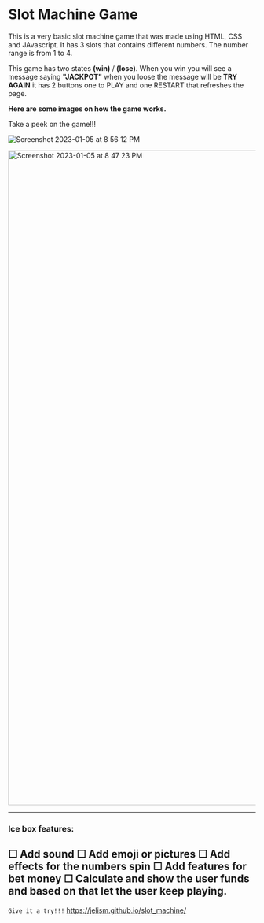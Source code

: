 
# Slot Machine Game

This is a very basic slot machine game that was made using HTML, CSS and JAvascript.
It has 3 slots that contains different numbers. The number range is from 1 to 4.

This game has two states **(win)** / **(lose)**. When you win you will see a message saying **"JACKPOT"**
 when you loose the message will be **TRY AGAIN**
it has 2 buttons one to PLAY and one RESTART that refreshes the page.



**Here are some images on how the game works.**

Take a peek on the game!!!

![Screenshot 2023-01-05 at 8 56 12 PM](https://user-images.githubusercontent.com/120356496/210916291-3a1914a6-b785-4155-bcdb-6449db09d355.png)




<img width="1329" alt="Screenshot 2023-01-05 at 8 47 23 PM" src="https://user-images.githubusercontent.com/120356496/210916415-f8d9256b-5ffd-4605-802f-5595a3a08244.png">

---
### Ice box features:

☐ Add sound
☐ Add emoji or pictures
☐ Add effects for the numbers spin
☐ Add features for bet money
☐ Calculate and show the user funds and based on that let the user keep  playing.
---
```Give it a try!!!```
https://jelism.github.io/slot_machine/